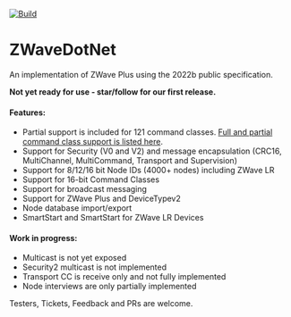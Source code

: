 [![Build](https://github.com/SmartHomeOS/ZWaveDotNet/actions/workflows/dotnet.yml/badge.svg)](https://github.com/SmartHomeOS/ZWaveDotNet/actions/workflows/dotnet.yml)
# ZWaveDotNet
An implementation of ZWave Plus using the 2022b public specification. 

**Not yet ready for use - star/follow for our first release.** 
#### Features:
* Partial support is included for 121 command classes. [Full and partial command class support is listed here](SupportedCommandClasses.md).
* Support for Security (V0 and V2) and message encapsulation (CRC16, MultiChannel, MultiCommand, Transport and Supervision)
* Support for 8/12/16 bit Node IDs (4000+ nodes) including ZWave LR
* Support for 16-bit Command Classes
* Support for broadcast messaging
* Support for ZWave Plus and DeviceTypev2
* Node database import/export
* SmartStart and SmartStart for ZWave LR Devices

#### Work in progress:
* Multicast is not yet exposed
* Security2 multicast is not implemented
* Transport CC is receive only and not fully implemented
* Node interviews are only partially implemented

Testers, Tickets, Feedback and PRs are welcome.